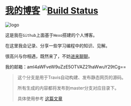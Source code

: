 

# [我的博客](https://jixiaoyong.github.io)  [![Build Status](https://www.travis-ci.org/jixiaoyong/jixiaoyong.github.io.svg?branch=hexo_blog)](https://www.travis-ci.org/jixiaoyong/jixiaoyong.github.io)

![logo](https://jixiaoyong.github.io/images/20191024232517.png)



这是我在`Github`上面基于`Hexo`搭建的个人博客。

在这里我会记录、分享一些学习编程中的知识、见解。


很高兴与你相遇，既然来了，不妨[进来聊聊](https://jixiaoyong.github.io)。

我的邮箱：aml4aWFveW9uZzE5OTVAZ21haWwuY29tCg==



> 这个分支是用于Travis自动构建、发布静态网页的源码。
>
> 所有生成的内容都将发布到master分支对应目录下。
>
> 具体使用参考 [这篇文章](https://jixiaoyong.github.io/blog/posts/b00ac86a/)

